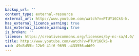 ```yaml
---
backup_url: ''
content_type: external-resource
external_url: http://www.youtube.com/watch?v=PTUY16CkS-k.
has_external_licence_warning: true
has_external_license_warning: true
is_broken: ''
license: https://creativecommons.org/licenses/by-nc-sa/4.0/
title: http://www.youtube.com/watch?v=PTUY16CkS-k
uid: 49d3d55b-12b9-41f6-9695-a433556add09
---
```

